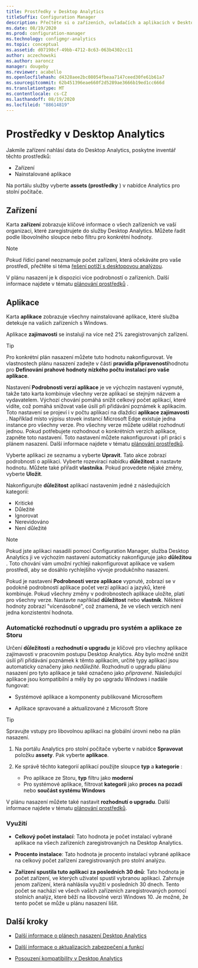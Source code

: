 ```yaml
---
title: Prostředky v Desktop Analytics
titleSuffix: Configuration Manager
description: Přečtěte si o zařízeních, ovladačích a aplikacích v Desktop Analytics.
ms.date: 08/19/2020
ms.prod: configuration-manager
ms.technology: configmgr-analytics
ms.topic: conceptual
ms.assetid: d07198cf-49bb-4712-8c63-063b4302cc11
author: aczechowski
ms.author: aaroncz
manager: dougeby
ms.reviewer: acabello
ms.openlocfilehash: d4328aee2bc08054fbeaa7147ceed30fe61b61a7
ms.sourcegitcommit: 62b451396eae660f2d5289ae3666b19ed1cc666d
ms.translationtype: MT
ms.contentlocale: cs-CZ
ms.lasthandoff: 08/19/2020
ms.locfileid: "88614819"
---
```

# <a name="assets-in-desktop-analytics"></a>Prostředky v Desktop Analytics

Jakmile zařízení nahlásí data do Desktop Analytics, poskytne inventář těchto prostředků:

- Zařízení
- Nainstalované aplikace  

Na portálu služby vyberte **assets (prostředky** ) v nabídce Analytics pro stolní počítače.

## <a name="devices"></a>Zařízení

Karta **zařízení** zobrazuje klíčové informace o všech zařízeních ve vaší organizaci, které zaregistrujete do služby Desktop Analytics. Můžete řadit podle libovolného sloupce nebo filtru pro konkrétní hodnoty.

> [!NOTE]  
> Pokud řídicí panel neoznamuje počet zařízení, která očekáváte pro vaše prostředí, přečtěte si téma [řešení potíží s desktopovou analýzou](troubleshooting.md).  

V plánu nasazení je k dispozici více podrobností o zařízeních. Další informace najdete v tématu [plánování prostředků](about-deployment-plans.md#plan-assets) .

## <a name="apps"></a>Aplikace

Karta **aplikace** zobrazuje všechny nainstalované aplikace, které služba detekuje na vašich zařízeních s Windows.

Aplikace **zajímavosti** se instalují na více než 2% zaregistrovaných zařízení.

> [!TIP]
> Pro konkrétní plán nasazení můžete tuto hodnotu nakonfigurovat. Ve vlastnostech plánu nasazení zadejte v části **pravidla připravenosti**hodnotu pro **Definování prahové hodnoty nízkého počtu instalací pro vaše aplikace**.

Nastavení **Podrobnosti verzí aplikace** je ve výchozím nastavení vypnuté, takže tato karta kombinuje všechny verze aplikací se stejným názvem a vydavatelem.<!-- 5542186 --> Výchozí chování pomáhá snížit celkový počet aplikací, které vidíte, což pomáhá snižovat vaše úsilí při přidávání poznámek k aplikacím. Toto nastavení se projeví i v počtu aplikací na dlaždici **aplikace zajímavosti** . Například místo výpisu stovek instancí Microsoft Edge existuje jedna instance pro všechny verze. Pro všechny verze můžete udělat rozhodnutí jednou. Pokud potřebujete rozhodnout o konkrétních verzích aplikace, zapněte toto nastavení. Toto nastavení můžete nakonfigurovat i při práci s plánem nasazení. Další informace najdete v tématu [plánování prostředků](about-deployment-plans.md#plan-assets).

Vyberte aplikaci ze seznamu a vyberte **Upravit**. Tato akce zobrazí podrobnosti o aplikaci. Vyberte rozevírací nabídku **důležitost** a nastavte hodnotu. Můžete také přiřadit **vlastníka**. Pokud provedete nějaké změny, vyberte **Uložit**.

Nakonfigurujte **důležitost** aplikací nastavením jedné z následujících kategorií:

- Kritické
- Důležité
- Ignorovat
- Nerevidováno
- Není důležité<!-- 3587232 -->

> [!NOTE]
> Pokud jste aplikaci nasadili pomocí Configuration Manager, služba Desktop Analytics ji ve výchozím nastavení automaticky nakonfiguruje jako **důležitou** . Toto chování vám umožní rychleji nakonfigurovat aplikace ve vašem prostředí, aby se dosáhlo rychlejšího vývoje produkčního nasazení.<!-- 4859763 -->

Pokud je nastavení **Podrobnosti verze aplikace** vypnuté, zobrazí se v podokně podrobností aplikace počet verzí aplikací a jazyků, které kombinuje. Pokud všechny změny v podrobnostech aplikace uložíte, platí pro všechny verze. Nastavte například **důležitost** nebo **vlastník**. Některé hodnoty zobrazí "vícenásobné", což znamená, že ve všech verzích není jedna konzistentní hodnota.

### <a name="automatic-upgrade-decision-of-system-and-store-apps"></a><a name="bkmk_plan-autoapp"> </a> Automatické rozhodnutí o upgradu pro systém a aplikace ze Storu

<!-- 3587232 -->
Určení **důležitosti** a **rozhodnutí o upgradu** je klíčové pro všechny aplikace zajímavosti v pracovním postupu Desktop Analytics. Aby bylo možné snížit úsilí při přidávání poznámek k těmto aplikacím, určité typy aplikací jsou automaticky označeny jako *nedůležité*. Rozhodnutí o upgradu plánu nasazení pro tyto aplikace je také označeno jako *připravené*. Následující aplikace jsou kompatibilní a měly by po upgradu Windows i nadále fungovat:

- Systémové aplikace a komponenty publikované Microsoftem

- Aplikace spravované a aktualizované z Microsoft Store

> [!TIP]
> Spravujte vstupy pro libovolnou aplikaci na globální úrovni nebo na plán nasazení.
>
> 1. Na portálu Analytics pro stolní počítače vyberte v nabídce **Spravovat** položku **assety**. Pak vyberte **aplikace**.
>
> 2. Ke správě těchto kategorií aplikací použijte sloupce **typ** a **kategorie** :
>
>    - Pro aplikace ze Storu, **typ** filtru jako **moderní**
>    - Pro systémové aplikace, filtrovat **kategorii** jako **proces na pozadí** nebo **součást systému Windows**

V plánu nasazení můžete také nastavit **rozhodnutí o upgradu**. Další informace najdete v tématu [plánování prostředků](about-deployment-plans.md#plan-assets).

### <a name="usage"></a>Využití

<!-- 5533890 -->

- **Celkový počet instalací**: Tato hodnota je počet instalací vybrané aplikace na všech zařízeních zaregistrovaných na Desktop Analytics.

- **Procento instalace**: Tato hodnota je procento instalací vybrané aplikace na celkový počet zařízení zaregistrovaných pro stolní analýzu.

- **Zařízení spustila tuto aplikaci za posledních 30 dnů**: Tato hodnota je počet zařízení, ve kterých uživatel spustil vybranou aplikaci. Zahrnuje jenom zařízení, která nahlásila využití v posledních 30 dnech. Tento počet se nachází ve všech vašich zařízeních zaregistrovaných pomocí stolních analýz, které běží na libovolné verzi Windows 10. Je možné, že tento počet se může u plánu nasazení lišit.

## <a name="next-steps"></a>Další kroky

- [Další informace o plánech nasazení Desktop Analytics](about-deployment-plans.md)  

- [Další informace o aktualizacích zabezpečení a funkcí](about-updates.md)  

- [Posouzení kompatibility v Desktop Analytics](compat-assessment.md)  
